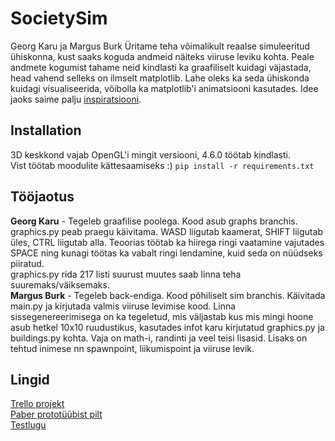 # SocietySim
Georg Karu ja Margus Burk
Üritame teha võimalikult reaalse simuleeritud ühiskonna, kust saaks koguda andmeid näiteks viiruse leviku kohta. Peale andmete kogumist tahame neid kindlasti ka graafiliselt kuidagi väjastada, head vahend selleks on ilmselt matplotlib. Lahe oleks ka seda ühiskonda kuidagi visualiseerida, võibolla ka matplotlib'i animatsiooni kasutades. Idee jaoks saime palju [inspiratsiooni](https://www.youtube.com/channel/UCKzJFdi57J53Vr_BkTfN3uQ).
## Installation
3D keskkond vajab OpenGL'i mingit versiooni, 4.6.0 töötab kindlasti.\
Vist töötab moodulite kättesaamiseks :)
```pip install -r requirements.txt```
## Tööjaotus
**Georg Karu** - Tegeleb graafilise poolega. Kood asub graphs branchis.\
graphics.py peab praegu käivitama. WASD liigutab kaamerat, SHIFT liigutab üles, CTRL liigutab alla. Teoorias töötab ka hiirega ringi vaatamine vajutades SPACE ning kunagi töötas ka vabalt ringi lendamine, kuid seda on nüüdseks piiratud.\
graphics.py rida 217 listi suurust muutes saab linna teha suuremaks/väiksemaks.\
**Margus Burk** - Tegeleb back-endiga. Kood põhiliselt sim branchis. Käivitada main.py ja kirjutada valmis viiruse levimise kood. Linna sissegenereerimisega on ka tegeletud, mis väljastab kus mis mingi hoone asub hetkel 10x10 ruudustikus, kasutades infot karu kirjutatud graphics.py ja buildings.py kohta. Vaja on math-i, randinti ja veel teisi lisasid. Lisaks on tehtud inimese nn spawnpoint, liikumispoint ja viiruse levik.
## Lingid
[Trello projekt](https://trello.com/invite/b/Jpmwlrf9/fbb6f7eab0eaf6a5f503c68ed731657c/programming)\
[Paber prototüübist pilt](https://drive.google.com/file/d/1HQ8DyVgav7QS9_rUDR6P6Z7sZj3u1z3w/view?usp=drivesdk)\
[Testlugu](https://docs.google.com/document/d/1cpls7_8X-8xKpTxBhHj9saon5NaK-EKF1s3iKGBTOQw/edit?usp=drivesdk)
